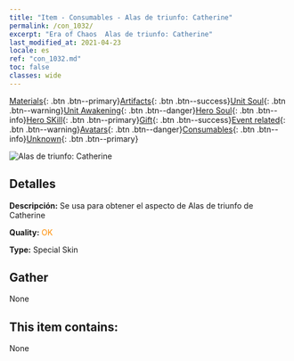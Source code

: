 ```yaml
---
title: "Item - Consumables - Alas de triunfo: Catherine"
permalink: /con_1032/
excerpt: "Era of Chaos  Alas de triunfo: Catherine"
last_modified_at: 2021-04-23
locale: es
ref: "con_1032.md"
toc: false
classes: wide
---
```

 [Materials](/ItemsES/){: .btn .btn--primary}[Artifacts](/ItemsES/Artifacts/){: .btn .btn--success}[Unit Soul](/ItemsES/UnitSoul/){: .btn .btn--warning}[Unit Awakening](/ItemsES/UnitAwakening/){: .btn .btn--danger}[Hero Soul](/ItemsES/HeroSoul/){: .btn .btn--info}[Hero SKill](/ItemsES/HeroSkill/){: .btn .btn--primary}[Gift](/ItemsES/Gift/){: .btn .btn--success}[Event related](/ItemsES/Events/){: .btn .btn--warning}[Avatars](/ItemsES/Avatars/){: .btn .btn--danger}[Consumables](/ItemsES/Consumables/){: .btn .btn--info}[Unknown](/ItemsES/Unknown/){: .btn .btn--primary}

 ![Alas de triunfo: Catherine](/images/h/h_Catherine10.jpg)

## Detalles
 **Descripción:** Se usa para obtener el aspecto de Alas de triunfo de Catherine

 **Quality:** <span style="color: #FF8C00">OK</span>

 **Type:** Special Skin

## Gather

  None

## This item contains:

  None


